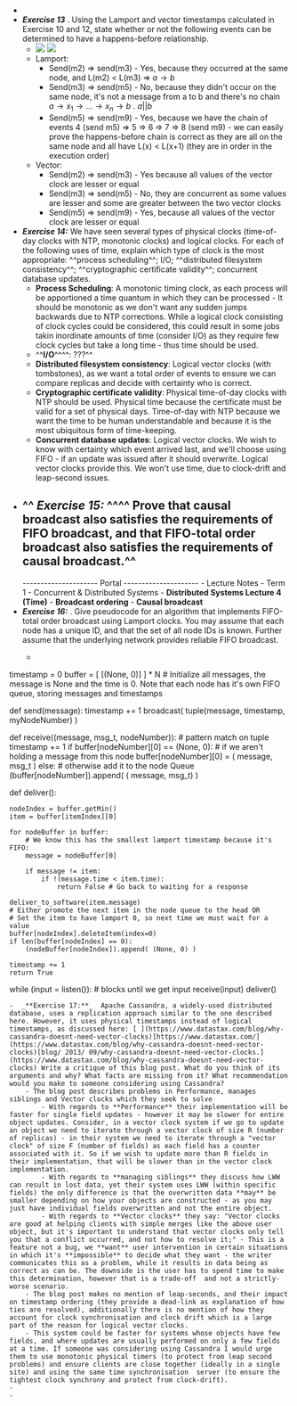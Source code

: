 - 
-  _**Exercise 13**_ . Using the Lamport and vector timestamps calculated in Exercise 10 and 12, state whether or not the following events can be determined to have a happens-before relationship.   
    - ![](local://C:/Users/malac/remnote/Malachy_O'Connor/files/4atqIBUEAzm7OncyN5qB3j5Z5XjQtc_OHDZgMdXZh6kXNeqKApIIRpARrwbyAHUyX7k7ndM-H0MBpStyrugFtkC4DMVZEVYv2pTPR9uWBOaXYXUGmwbk1reIC3dx1sE2.png)    ![](local://C:/Users/malac/remnote/Malachy_O'Connor/files/9jwOOpv8Z8WqVwxq7ynfW03XwQFEn7ipkP88FMsmB5DkrGrmrNBuwEUhIDojkOzdAeBx17jEOVmlWrU2whx6-qnXAjz4jqukHzSSGc3F-r53v3Rg82YAzsXevXp8Bh-Z.png)  
    - Lamport:  
        - Send(m2) ⇒ send(m3) - Yes, because they occurred at the same node, and L(m2) < L(m3) ⇒ $a \rightarrow b$ 
        - Send(m3) ⇒ send(m5) - No, because they didn't occur on the same node, it's not a message from a to b and there's no chain $a \rightarrow x_1 \rightarrow ... \rightarrow x_n \rightarrow b$ . $a||b$ 
        - Send(m5) ⇒ send(m9) - Yes, because we have the chain of events 4 (send m5) ⇒ 5 ⇒ 6 ⇒ 7 ⇒ 8 (send m9) - we can easily prove the happens-before chain is correct as they are all on the same node and all have L(x) < L(x+1) (they are in order in the execution order)
    - Vector: 
        - Send(m2) ⇒ send(m3) - Yes because all values of the vector clock are lesser or equal
        - Send(m3) ⇒ send(m5) - No, they are concurrent as some values are lesser and some are greater between the two vector clocks
        - Send(m5) ⇒ send(m9) - Yes, because all values of the vector clock are lesser or equal
-  _**Exercise 14:**_    We have seen several types of physical clocks (time-of-day clocks with NTP, monotonic clocks) and logical clocks. For each of the following uses of time, explain which type of clock is the most appropriate: ^^process scheduling^^; I/O; ^^distributed filesystem consistency^^; ^^cryptographic certificate validity^^; concurrent database updates.  
    - **Process Scheduling**: A monotonic timing clock, as each process will be apportioned a time quantum in which they can be processed - It should be monotonic as we don't want any sudden jumps backwards due to NTP corrections. While a logical clock consisting of clock cycles could be considered, this could result in some jobs takin inordinate amounts of time (consider I/O) as they require few clock cycles but take a long time - thus time should be used. 
    - ^^**I/O**^^^^: ???^^ 
    - **Distributed filesystem consistency**: Logical vector clocks (with tombstones), as we want a total order of events to ensure we can compare replicas and decide with certainty who is correct.
    - **Cryptographic certificate validity**: Physical time-of-day clocks with NTP should be used. Physical time because the certificate must be valid for a set of physical days. Time-of-day with NTP because we want the time to be human understandable and because it is the most ubiquitous form of time-keeping. 
    - **Concurrent database updates**: Logical vector clocks. We wish to know with certainty which event arrived last, and we'll choose using FIFO - if an update was issued after it should overwrite. Logical vector clocks provide this. We won't use time, due to clock-drift and leap-second issues. 
- ^^ _**Exercise 15:**_ ^^^^ Prove that causal broadcast also satisfies the requirements of FIFO broadcast, and that FIFO-total order broadcast also satisfies the requirements of causal broadcast.^^ 
    - 
    --------------------- Portal ---------------------
        - Lecture Notes
            - Term 1
                - Concurrent & Distributed Systems
                    - **Distributed Systems Lecture 4 (Time)** 
                        - **Broadcast ordering**
                            - **Causal broadcast**
-  _**Exercise 16:**_ . Give pseudocode for an algorithm that implements FIFO-total order broadcast using Lamport clocks. You may assume that each node has a unique ID, and that the set of all node IDs is known. Further assume that the underlying network provides reliable FIFO broadcast.  
    - ```python
timestamp = 0
buffer = [ [(None, 0)] ] * N # Initialize all messages, the message is None and the time is 0. Note that each node has it's own FIFO queue, storing messages and timestamps 

def send(message):
    timestamp += 1
    broadcast( tuple(message, timestamp, myNodeNumber) )

def receive((message, msg_t, nodeNumber)): # pattern match on tuple
    timestamp += 1
    if buffer[nodeNumber][0] == (None, 0): # if we aren't holding a message from this node
        buffer[nodeNumber][0] =  ( message, msg_t )
    else:
    	# otherwise add it to the node Queue
        (buffer[nodeNumber]).append( ( message, msg_t) )

def deliver():
    nodeIndex = buffer.getMin()
    item = buffer[itemIndex][0]

    for nodeBuffer in buffer:
        # We know this has the smallest lamport timestamp because it's FIFO:
        message = nodeBuffer[0]

        if message != item:
            if !(message.time < item.time):
                return False # Go back to waiting for a response

    deliver_to_software(item.message)
    # Either promote the next item in the node queue to the head OR
    # Set the item to have lamport 0, so next time we must wait for a value
    buffer[nodeIndex].deleteItem(index=0)
    if len(buffer[nodeIndex] == 0):
        (nodeBuffer[nodeIndex]).append( (None, 0) ) 
    timestamp += 1
    return True

while (input = listen()): # blocks until we get input
    receive(input)
    deliver() 
```
-  _**Exercise 17:**_  Apache Cassandra, a widely-used distributed database, uses a replication approach similar to the one described here. However, it uses physical timestamps instead of logical timestamps, as discussed here: [ ](https://www.datastax.com/blog/why-cassandra-doesnt-need-vector-clocks)[https://www.datastax.com/](https://www.datastax.com/blog/why-cassandra-doesnt-need-vector-clocks)[blog/ 2013/ 09/why-cassandra-doesnt-need-vector-clocks.](https://www.datastax.com/blog/why-cassandra-doesnt-need-vector-clocks) Write a critique of this blog post. What do you think of its arguments and why? What facts are missing from it? What recommendation would you make to someone considering using Cassandra?
    - The blog post describes problems in Performance, manages siblings and Vector clocks which they seek to solve
        - With regards to **Performance** their implementation will be faster for single field updates - however it may be slower for entire object updates. Consider, in a vector clock system if we go to update an object we need to iterate through a vector clock of size R (number of replicas) - in their system we need to iterate through a "vector clock" of size F (number of fields) as each field has a counter associated with it. So if we wish to update more than R fields in their implementation, that will be slower than in the vector clock implementation. 
        - With regards to **managing siblings** they discuss how LWW can result in lost data, yet their system uses LWW (within specific fields) the only difference is that the overwritten data **may** be smaller depending on how your objects are constructed - as you may just have individual fields overwritten and not the entire object.
        - With regards to **Vector clocks** they say: "Vector clocks are good at helping clients with simple merges like the above user object, but it's important to understand that vector clocks only tell you that a conflict occurred, and not how to resolve it;" - This is a feature not a bug, we **want** user intervention in certain situations in which it's **impossible** to decide what they want - the writer communicates this as a problem, while it results in data being as correct as can be. The downside is the user has to spend time to make this determination, however that is a trade-off  and not a strictly-worse scenario.
    - The blog post makes no mention of leap-seconds, and their impact on timestamp ordering (they provide a dead-link as explanation of how ties are resolved), additionally there is no mention of how they account for clock synchronisation and clock drift which is a large part of the reason for logical vector clocks.
    - This system could be faster for systems whose objects have few fields, and where updates are usually performed on only a few fields at a time. If someone was considering using Cassandra I would urge them to use monotonic physical timers (to protect from leap second problems) and ensure clients are close together (ideally in a single site) and using the same time synchronisation  server (to ensure the tightest clock synchrony and protect from clock-drift).
- 
- 
